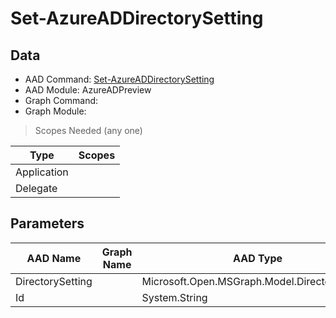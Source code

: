 # Set-AzureADDirectorySetting

## Data

+ AAD Command: [Set-AzureADDirectorySetting](https://docs.microsoft.com/en-us/powershell/module/AzureAD/Set-AzureADDirectorySetting?view=azureadps-2.0-preview)
+ AAD Module: AzureADPreview
+ Graph Command: 
+ Graph Module: 

> Scopes Needed (any one)

|Type|Scopes|
|---|---|
|Application||
|Delegate||

## Parameters

|AAD Name|Graph Name|AAD Type|Graph Type|Infos|
|---|---|---|---|---|
|DirectorySetting||Microsoft.Open.MSGraph.Model.DirectorySetting|||
|Id||System.String|||

